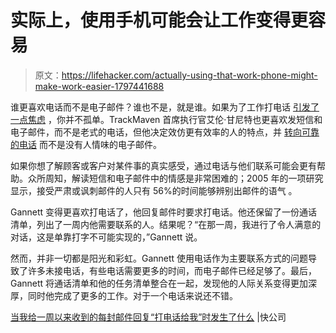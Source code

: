 # 实际上，使用手机可能会让工作变得更容易

> 原文：<https://lifehacker.com/actually-using-that-work-phone-might-make-work-easier-1797441688>

谁更喜欢电话而不是电子邮件？谁也不是，就是谁。如果为了工作打电话 [引发了一点焦虑](http://lifehacker.com/get-over-your-phone-anxiety-with-cognitive-restructuri-1792448810) ，你并不孤单。TrackMaven 首席执行官艾伦·甘尼特也更喜欢发短信和电子邮件，而不是老式的电话，但他决定效仿更有效率的人的特点，并 [转向可靠的电话](https://www.fastcompany.com/40446728/what-happened-when-i-replied-call-me-to-every-email-i-got-for-a-week) 而不是没有人情味的电子邮件。



如果你想了解顾客或客户对某件事的真实感受，通过电话与他们联系可能会更有帮助。众所周知，解读短信和电子邮件中的情感是非常困难的；2005 年的一项研究显示，接受严肃或讽刺邮件的人只有 56%的时间能够辨别出邮件的语气 。

Gannett 变得更喜欢打电话了，他回复邮件时要求打电话。他还保留了一份通话清单，列出了一周内他需要联系的人。结果呢？“在那一周，我进行了令人满意的对话，这是单靠打字不可能实现的，”Gannett 说。

然而，并非一切都是阳光和彩虹。Gannett 使用电话作为主要联系方式的问题导致了许多未接电话，有些电话需要更多的时间，而电子邮件已经足够了。最后，Gannett 将通话清单和他的任务清单整合在一起，发现他的人际关系变得更加深厚，同时他完成了更多的工作。对于一个电话来说还不错。

[当我给一周以来收到的每封邮件回复“打电话给我”时发生了什么](https://www.fastcompany.com/40446728/what-happened-when-i-replied-call-me-to-every-email-i-got-for-a-week) |快公司